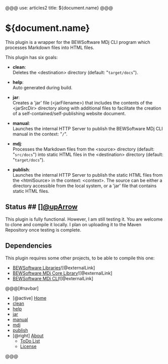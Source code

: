 @@@
use: articles2
title: ${document.name}
@@@

# ${document.name}

This plugin is a wrapper for the BEWSoftware MDj CLI program which processes 
Markdown files into HTML files.

This plugin has six goals:

- <b>clean</b>:  
Deletes the &lt;destination&gt; directory (default: "`target/docs`").

- <b>help</b>:  
Auto generated during build.

- <b>jar</b>:  
Creates a 'jar' file (&lt;jarFilename&gt;) that includes the contents of the 
&lt;jarSrcDir&gt; directory along with additional files to facilitate the 
creation of a self-contained/self-publishing website document.

- <b>manual</b>:  
Launches the internal HTTP Server to publish the BEWSoftware MDj CLI manual
in the context: "`/`".

- <b>mdj</b>:  
Processes the Markdown files from the &lt;source&gt; directory (default: "`src/docs`") 
into static HTML files in the &lt;destination&gt; directory (default: "`target/docs`").  

- <b>publish</b>:  
Launches the internal HTTP Server to publish the static HTML files from the 
&lt;htmlSource&gt; in the context: &lt;context&gt;.  The source can be either 
a directory accessible from the local system, or a 'jar' file that contains static
HTML files.

## Status ## [][@upArrow](#top)
This plugin is fully functional.  However, I am still testing it.  You are welcome to
clone and compile it locally.  I plan on uploading it to the Maven Repository
once testing is complete.

## Dependencies
This plugin requires some other projects, to be able to compile this one:

- [BEWSoftware Libraries][bewl]![@externalLink]
- [BEWSoftware MDj Core Library][mjc]![@externalLink]
- [BEWSoftware MDj CLI][mc]![@externalLink]


[bewl]:https://github.com/bewillcott/bewsoftware-libs
[mjc]:https://github.com/bewillcott/bewsoftware-mdj
[mc]:https://github.com/bewillcott/bewsoftware-mdj-cli

@@@[#navbar]
- [@active] [Home](#)
- [clean]
- [help]
- [jar]
- [manual]
- [mdj]
- [publish]
- [@right] [About]
    - [ToDo List]
    - [License]


[About]:About.html
[clean]:Clean.html
[help]:Help.html
[Home]:index.html
[jar]:Jar.html
[License]:LICENSE.html
[manual]:Manual.html
[mdj]:Mdj.html
[publish]:Publish.html
[ToDo List]:ToDo.html
@@@
